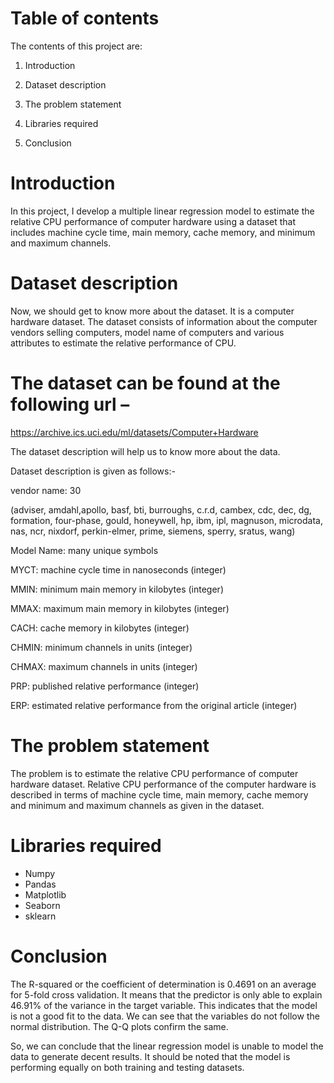 # Table of contents

The contents of this project are:

1. Introduction

2. Dataset description

3.  The problem statement

4. Libraries required

5. Conclusion

#  Introduction

In this project, I develop a multiple linear regression model to estimate the relative CPU performance of computer hardware using a dataset that includes machine cycle time, main memory, cache memory, and minimum and maximum channels. 

# Dataset description

Now, we should get to know more about the dataset. It is a computer hardware dataset. The dataset consists of information about the computer vendors selling computers, model name of computers and various attributes to estimate the relative performance of CPU.

# The dataset can be found at the following url –

https://archive.ics.uci.edu/ml/datasets/Computer+Hardware

The dataset description will help us to know more about the data.

Dataset description is given as follows:-

vendor name: 30

(adviser, amdahl,apollo, basf, bti, burroughs, c.r.d, cambex, cdc, dec, dg, formation, four-phase, gould, honeywell, hp, ibm, ipl, magnuson, microdata, nas, ncr, nixdorf, perkin-elmer, prime, siemens, sperry, sratus, wang)

Model Name: many unique symbols

MYCT: machine cycle time in nanoseconds (integer)

MMIN: minimum main memory in kilobytes (integer)

MMAX: maximum main memory in kilobytes (integer)

CACH: cache memory in kilobytes (integer)

CHMIN: minimum channels in units (integer)

CHMAX: maximum channels in units (integer)

PRP: published relative performance (integer)

ERP: estimated relative performance from the original article (integer)

# The problem statement

The problem is to estimate the relative CPU performance of computer hardware dataset. Relative CPU performance of the computer hardware is described in terms of machine cycle time, main memory, cache memory and minimum and maximum channels as given in the dataset.

# Libraries required

* Numpy 
* Pandas
* Matplotlib
* Seaborn
* sklearn

# Conclusion

The R-squared or the coefficient of determination is 0.4691 on an average for 5-fold cross validation. It means that the predictor is only able to explain 46.91% of the variance in the target variable. This indicates that the model is not a good fit to the data. We can see that the variables do not follow the normal distribution. The Q-Q plots confirm the same.

So, we can conclude that the linear regression model is unable to model the data to generate decent results. It should be noted that the model is performing equally on both training and testing datasets. 